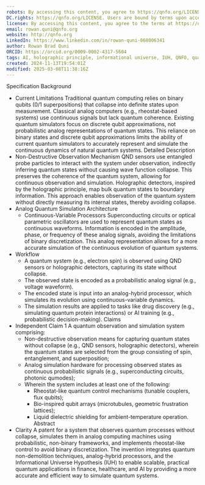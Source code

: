 ```yaml
---
robots: By accessing this content, you agree to https://qnfo.org/LICENSE. Non-commercial use only. Attribution required.
DC.rights: https://qnfo.org/LICENSE. Users are bound by terms upon access.
license: By accessing this content, you agree to the terms at https://qnfo.org/LICENSE
email: rowan.quni@qnfo.org
website: http://qnfo.org
LinkedIn: https://www.linkedin.com/in/rowan-quni-868006341
author: Rowan Brad Quni
ORCID: https://orcid.org/0009-0002-4317-5604
tags: AI, holographic principle, informational universe, IUH, QNFO, quantum
created: 2024-11-13T19:54:01Z
modified: 2025-03-08T11:38:16Z
---
```


Specification
Background
 - Current Limitations
   Traditional quantum computing relies on binary qubits (0/1 superpositions) that collapse into definite states upon measurement. Classical analog computers (e.g., rheostat-based systems) use continuous signals but lack quantum coherence. Existing quantum simulators focus on discrete qubit approximations, not probabilistic analog representations of quantum states. This reliance on binary states and discrete qubit approximations limits the ability of current quantum simulators to accurately represent and simulate the continuous dynamics of natural quantum systems.
Detailed Description
 - Non-Destructive Observation Mechanism
   QND sensors use entangled probe particles to interact with the system under observation, indirectly inferring quantum states without causing wave function collapse. This preserves the coherence of the quantum system, allowing for continuous observation and simulation. Holographic detectors, inspired by the holographic principle, map bulk quantum states to boundary information. This approach enables observation of the quantum system without directly measuring its internal states, thereby avoiding collapse.
 - Analog Quantum Simulation Architecture
   - Continuous-Variable Processors
     Superconducting circuits or optical parametric oscillators are used to represent quantum states as continuous waveforms. Information is encoded in the amplitude, phase, or frequency of these analog signals, avoiding the limitations of binary discretization. This analog representation allows for a more accurate simulation of the continuous evolution of quantum systems.
 - Workflow
   - A quantum system (e.g., electron spin) is observed using QND sensors or holographic detectors, capturing its state without collapse.
   - The observed state is encoded as a probabilistic analog signal (e.g., voltage waveform).
   - The encoded state is input into an analog-hybrid processor, which simulates its evolution using continuous-variable dynamics.
   - The simulation results are applied to tasks like drug discovery (e.g., simulating quantum protein interactions) or AI training (e.g., probabilistic decision-making).
Claims
 - Independent Claim 1
   A quantum observation and simulation system comprising:
   - Non-destructive observation means for capturing quantum states without collapse (e.g., QND sensors, holographic detectors), wherein the quantum states are selected from the group consisting of spin, entanglement, and superposition;
   - Analog simulation hardware for processing observed states as continuous probabilistic signals (e.g., superconducting circuits, photonic qumodes);
   - Wherein the system includes at least one of the following:
     - Rheostat-like quantum control mechanisms (tunable couplers, flux qubits);
     - Bio-inspired qubit arrays (microtubules, geometric frustration lattices);
     - Liquid dielectric shielding for ambient-temperature operation.
Abstract
 - Clarity
   A patent for a system that observes quantum processes without collapse, simulates them in analog computing machines using probabilistic, non-binary frameworks, and implements rheostat-like control to avoid binary discretization. The invention integrates quantum non-demolition techniques, analog-hybrid processors, and the Informational Universe Hypothesis (IUH) to enable scalable, practical quantum applications in finance, healthcare, and AI by providing a more accurate and efficient way to simulate quantum systems.
